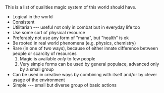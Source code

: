 This is a list of qualities magic system of this world should have.
- Logical in the world
- Consistent
- Utilitarian --- useful not only in combat but in everyday life too
- Use some sort of physical resource
- Preferably not use any form of "mana", but "health" is ok
- Be rooted in real world phenomena (e.g. physics, chemistry)
- Rare (in one of two ways), because of either innate difference between people or scarcity of resources
	1. Magic is available _only_ to few people
	2. Very simple forms can be used by general populace, advanced only by a small group
- Can be used in creative ways by combining with itself and/or by clever usage of the environment
- Simple --- small but diverse group of basic actions